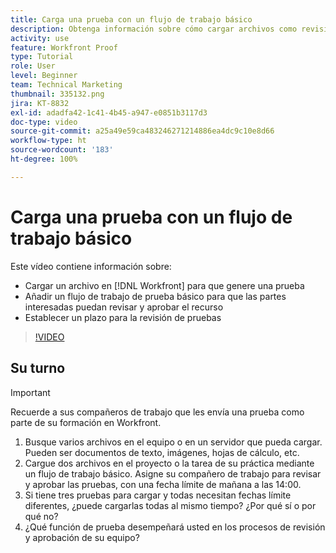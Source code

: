 ```yaml
---
title: Carga una prueba con un flujo de trabajo básico
description: Obtenga información sobre cómo cargar archivos como revisiones, agregar un flujo de trabajo de revisión básico para la revisión y aprobación de las partes interesadas y establecer plazos para la revisión en  [!DNL Workfront].
activity: use
feature: Workfront Proof
type: Tutorial
role: User
level: Beginner
team: Technical Marketing
thumbnail: 335132.png
jira: KT-8832
exl-id: adadfa42-1c41-4b45-a947-e0851b3117d3
doc-type: video
source-git-commit: a25a49e59ca483246271214886ea4dc9c10e8d66
workflow-type: ht
source-wordcount: '183'
ht-degree: 100%

---
```


# Carga una prueba con un flujo de trabajo básico

Este vídeo contiene información sobre:

* Cargar un archivo en [!DNL Workfront] para que genere una prueba
* Añadir un flujo de trabajo de prueba básico para que las partes interesadas puedan revisar y aprobar el recurso
* Establecer un plazo para la revisión de pruebas

>[!VIDEO](https://video.tv.adobe.com/v/335132/?quality=12&learn=on)

## Su turno

>[!IMPORTANT]
>
>Recuerde a sus compañeros de trabajo que les envía una prueba como parte de su formación en Workfront.


1. Busque varios archivos en el equipo o en un servidor que pueda cargar. Pueden ser documentos de texto, imágenes, hojas de cálculo, etc.
1. Cargue dos archivos en el proyecto o la tarea de su práctica mediante un flujo de trabajo básico. Asigne su compañero de trabajo para revisar y aprobar las pruebas, con una fecha límite de mañana a las 14:00.
1. Si tiene tres pruebas para cargar y todas necesitan fechas límite diferentes, ¿puede cargarlas todas al mismo tiempo? ¿Por qué sí o por qué no?
1. ¿Qué función de prueba desempeñará usted en los procesos de revisión y aprobación de su equipo?

<!--
## Learn more
* Supported proofing file types
* Configure a proof
-->

<!--
## Guides
* Plan a basic workflow worksheet
* Upload proofs in Workfront
-->
